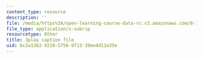 ```yaml
---
content_type: resource
description: ''
file: /media/https%3A/open-learning-course-data-rc.s3.amazonaws.com/8-13-14-experimental-physics-i-ii-junior-lab-fall-2016-spring-2017/bc2a1362921057569f1339ee4d11e35e_g8BXCaXo6fg.vtt
file_type: application/x-subrip
resourcetype: Other
title: 3play caption file
uid: bc2a1362-9210-5756-9f13-39ee4d11e35e
---
```

